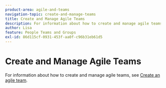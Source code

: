 ```yaml
---
product-area: agile-and-teams
navigation-topic: create-and-manage-teams
title: Create and Manage Agile Teams
description: For information about how to create and manage agile teams, see Create an agile team.
author: Lisa
feature: People Teams and Groups
exl-id: 86d115cf-0931-453f-aa0f-c96b31eb61d5
---
```

# Create and Manage Agile Teams

For information about how to create and manage agile teams, see [Create an agile team](../../agile/get-started-with-agile-in-workfront/create-an-agile-team.md).
